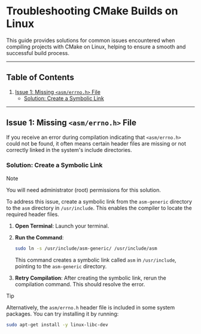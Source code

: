 # Troubleshooting CMake Builds on Linux

This guide provides solutions for common issues encountered when compiling projects with CMake on Linux, helping to ensure a smooth and successful build process.

---

## Table of Contents

1. [Issue 1: Missing `<asm/errno.h>` File](#issue-1-missing-asmerrnoh-file)
   - [Solution: Create a Symbolic Link](#solution-create-a-symbolic-link)

---

## Issue 1: Missing `<asm/errno.h>` File

If you receive an error during compilation indicating that `<asm/errno.h>` could not be found, it often means certain header files are missing or not correctly linked in the system's include directories.

### Solution: Create a Symbolic Link

> [!NOTE]  
> You will need administrator (root) permissions for this solution.

To address this issue, create a symbolic link from the `asm-generic` directory to the `asm` directory in `/usr/include`. This enables the compiler to locate the required header files.

1. **Open Terminal**: Launch your terminal.
2. **Run the Command**:
   ```bash
   sudo ln -s /usr/include/asm-generic/ /usr/include/asm
   ```
   This command creates a symbolic link called `asm` in `/usr/include`, pointing to the `asm-generic` directory.

3. **Retry Compilation**: After creating the symbolic link, rerun the compilation command. This should resolve the error.

> [!TIP]  
> Alternatively, the `asm/errno.h` header file is included in some system packages. You can try installing it by running:
> ```bash
> sudo apt-get install -y linux-libc-dev
> ```